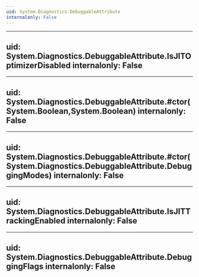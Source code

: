 ```yaml
---
uid: System.Diagnostics.DebuggableAttribute
internalonly: False
---
```


---
uid: System.Diagnostics.DebuggableAttribute.IsJITOptimizerDisabled
internalonly: False
---

---
uid: System.Diagnostics.DebuggableAttribute.#ctor(System.Boolean,System.Boolean)
internalonly: False
---

---
uid: System.Diagnostics.DebuggableAttribute.#ctor(System.Diagnostics.DebuggableAttribute.DebuggingModes)
internalonly: False
---

---
uid: System.Diagnostics.DebuggableAttribute.IsJITTrackingEnabled
internalonly: False
---

---
uid: System.Diagnostics.DebuggableAttribute.DebuggingFlags
internalonly: False
---
